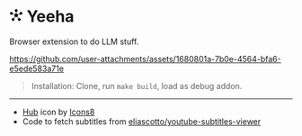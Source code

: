 # ![icon](./assets/icon48.png) Yeeha

Browser extension to do LLM stuff.

https://github.com/user-attachments/assets/1680801a-7b0e-4564-bfa6-e5ede583a71e

> Installation: Clone, run `make build`, load as debug addon.

---

- <a target="_blank" href="https://icons8.com/icon/GC1ZuXqlf4wE/hub">Hub</a> icon by <a target="_blank" href="https://icons8.com">Icons8</a>
- Code to fetch subtitles from [eliascotto/youtube-subtitles-viewer](https://github.com/eliascotto/youtube-subtitles-viewer/)


